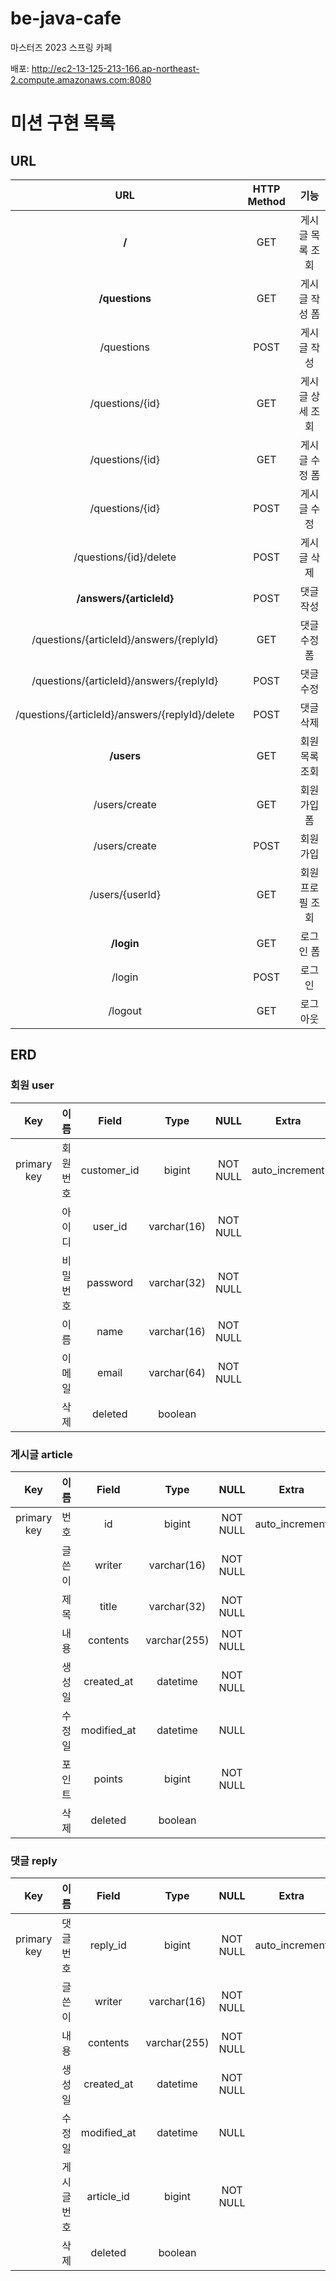 # be-java-cafe
마스터즈 2023 스프링 카페 

배포: http://ec2-13-125-213-166.ap-northeast-2.compute.amazonaws.com:8080


# 미션 구현 목록
## URL

|                       URL                        | HTTP Method |    기능     |
|:------------------------------------------------:|:-----------:|:---------:|
|                      **\/**                      |     GET     | 게시글 목록 조회 |
|                 **\/questions**                  |     GET     | 게시글 작성 폼  |
|                   \/questions                    |    POST     |  게시글 작성   |
|                 \/questions/{id}                 |     GET     | 게시글 상세 조회 |
|                 \/questions/{id}                 |     GET     | 게시글 수정 폼  |
|                 \/questions/{id}                 |    POST     |  게시글 수정   |
|             \/questions/{id}/delete              |    POST     |  게시글 삭제   |
|            **\/answers/{articleId}**             |    POST     |   댓글 작성   |
|    \/questions/{articleId}/answers/{replyId}     |     GET     |  댓글 수정 폼  |
|    \/questions/{articleId}/answers/{replyId}     |    POST     |   댓글 수정   |
| \/questions/{articleId}/answers/{replyId}/delete |    POST     |   댓글 삭제   |
|                   **\/users**                    |     GET     | 회원 목록 조회  |
|                  \/users/create                  |     GET     |  회원 가입 폼  |
|                  \/users/create                  |    POST     |   회원 가입   |
|                 \/users/{userId}                 |     GET     | 회원 프로필 조회 |
|                   **\/login**                    |     GET     |   로그인 폼   |
|                     \/login                      |    POST     |    로그인    |
|                     \/logout                     |     GET     |   로그아웃    |


## ERD
### 회원 user
|     Key     |  이름  |    Field    |    Type     |   NULL   |     Extra      |
|:-----------:|:----:|:-----------:|:-----------:|:--------:|:--------------:|
| primary key | 회원번호 | customer_id |   bigint    | NOT NULL | auto_increment |
|             | 아이디  |   user_id   | varchar(16) | NOT NULL |                |
|             | 비밀번호 |  password   | varchar(32) | NOT NULL |                |
|             |  이름  |    name     | varchar(16) | NOT NULL |                |
|             | 이메일  |    email    | varchar(64) | NOT NULL |                |
|             |  삭제  |   deleted   |   boolean   |          |                |


### 게시글 article
|     Key     | 이름  |    Field    |     Type     |   NULL   |     Extra      |
|:-----------:|:---:|:-----------:|:------------:|:--------:|:--------------:|
| primary key | 번호  |     id      |    bigint    | NOT NULL | auto_increment |
|             | 글쓴이 |   writer    | varchar(16)  | NOT NULL |                |
|             | 제목  |    title    | varchar(32)  | NOT NULL |                |
|             | 내용  |  contents   | varchar(255) | NOT NULL |                |
|             | 생성일 | created_at  |   datetime   | NOT NULL |                |
|             | 수정일 | modified_at |   datetime   |   NULL   |                |
|             | 포인트 |   points    |    bigint    | NOT NULL |                |
|             | 삭제  |   deleted   |   boolean    |          |                |

### 댓글 reply
|     Key     |   이름   |    Field    |     Type     |   NULL   |     Extra      |
|:-----------:|:------:|:-----------:|:------------:|:--------:|:--------------:|
| primary key | 댓글 번호  |  reply_id   |    bigint    | NOT NULL | auto_increment |
|             |  글쓴이   |   writer    | varchar(16)  | NOT NULL |                |
|             |   내용   |  contents   | varchar(255) | NOT NULL |                |
|             |  생성일   | created_at  |   datetime   | NOT NULL |                |
|             |  수정일   | modified_at |   datetime   |   NULL   |                |
|             | 게시글 번호 | article_id  |    bigint    | NOT NULL |                |
|             |   삭제   |   deleted   |   boolean    |          |                |
